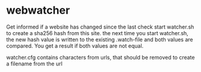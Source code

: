 # webwatcher
Get informed if a website has changed since the last check
start watcher.sh <url> to create a sha256 hash from this site.
the next time you start watcher.sh, the new hash value is written to the existing .watch-file and both values are compared. 
You get a result if both values are not equal. 

watcher.cfg contains characters from urls, that should be removed to create a filename from the url
